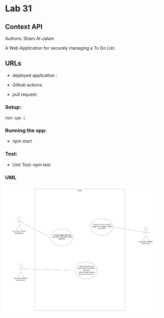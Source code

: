 # Lab 31
## Context API
Authors: Sham Al-Jalam

A Web Application for securely managing a To Do List.

## URLs

* deployed application : []()

* Github actions: []()

*  pull request: []()

### Setup:
run: `npm i`
### Running the app:
* npm start


### Test:
* Unit Test: npm test



### UML
![WML](./images/todo.png)
